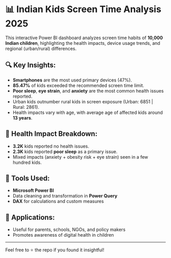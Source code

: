 # 📊 Indian Kids Screen Time Analysis 2025

This interactive Power BI dashboard analyzes screen time habits of **10,000 Indian children**, highlighting the health impacts, device usage trends, and regional (urban/rural) differences.

## 🔍 Key Insights:
- **Smartphones** are the most used primary devices (47%).
- **85.47%** of kids exceeded the recommended screen time limit.
- **Poor sleep**, **eye strain**, and **anxiety** are the most common health issues reported.
- Urban kids outnumber rural kids in screen exposure (Urban: 6851 | Rural: 2861).
- Health impacts vary with age, with average age of affected kids around **13 years**.

## 🧠 Health Impact Breakdown:
- **3.2K** kids reported no health issues.
- **2.3K** kids reported **poor sleep** as a primary issue.
- Mixed impacts (anxiety + obesity risk + eye strain) seen in a few hundred kids.

## 📌 Tools Used:
- **Microsoft Power BI**
- Data cleaning and transformation in **Power Query**
- **DAX** for calculations and custom measures

## 📂 Applications:
- Useful for parents, schools, NGOs, and policy makers
- Promotes awareness of digital health in children

---

Feel free to ⭐ the repo if you found it insightful!

